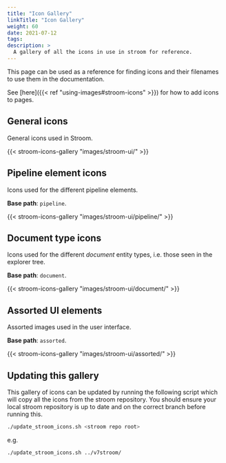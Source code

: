 ```yaml
---
title: "Icon Gallery"
linkTitle: "Icon Gallery"
weight: 60
date: 2021-07-12
tags: 
description: >
  A gallery of all the icons in use in stroom for reference.
---
```


This page can be used as a reference for finding icons and their filenames to use them in the documentation.

See [here]({{< ref "using-images#stroom-icons" >}}) for how to add icons to pages.


## General icons

General icons used in Stroom.


{{< stroom-icons-gallery "images/stroom-ui/" >}}


## Pipeline element icons

Icons used for the different pipeline elements.

**Base path**: `pipeline`.

{{< stroom-icons-gallery "images/stroom-ui/pipeline/" >}}


## Document type icons

Icons used for the different _document_ entity types, i.e. those seen in the explorer tree.

**Base path**: `document`.

{{< stroom-icons-gallery "images/stroom-ui/document/" >}}


## Assorted UI elements

Assorted images used in the user interface.

**Base path**: `assorted`.

{{< stroom-icons-gallery "images/stroom-ui/assorted/" >}}


## Updating this gallery

This gallery of icons can be updated by running the following script which will copy all the icons from the stroom repository.
You should ensure your local stroom repository is up to date and on the correct branch before running this.

```bash
./update_stroom_icons.sh <stroom repo root>
```

e.g. 

```bash
./update_stroom_icons.sh ../v7stroom/
```
